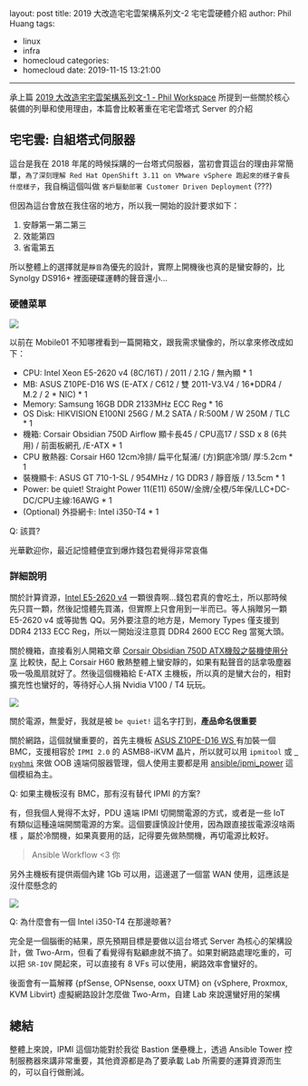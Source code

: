 layout: post
title: 2019 大改造宅宅雲架構系列文-2 宅宅雲硬體介紹
author: Phil Huang
tags:
  - linux
  - infra
  - homecloud
categories:
  - homecloud
date: 2019-11-15 13:21:00
---
承上篇 [2019 大改造宅宅雲架構系列文-1 - Phil Workspace][1] 所提到一些關於核心裝備的列舉和使用理由，本篇會比較著重在宅宅雲塔式 Server 的介紹

<!--more-->

## 宅宅雲: 自組塔式伺服器

這台是我在 2018 年尾的時候採購的一台塔式伺服器，當初會買這台的理由非常簡單，`為了深刻理解 Red Hat OpenShift 3.11 on VMware vSphere 跑起來的樣子會長什麼樣子`，我自稱這個叫做 `客戶驅動部署 Customer Driven Deployment` (???)

但因為這台會放在我住宿的地方，所以我一開始的設計要求如下：

1. 安靜第一第二第三
2. 效能第四
3. 省電第五

所以整體上的選擇就是`靜音`為優先的設計，實際上開機後也真的是蠻安靜的，比 Synolgy DS916+ 裡面硬碟運轉的聲音還小...

### 硬體菜單

![](/images/tower-details.png)

以前在 Mobile01 不知哪裡看到一篇開箱文，跟我需求蠻像的，所以拿來修改成如下：

- CPU: Intel Xeon E5-2620 v4 (8C/16T) / 2011 / 2.1G / 無內顯 * 1
- MB: ASUS Z10PE-D16 WS (E-ATX / C612 / 雙 2011-V3.V4 / 16*DDR4 / M.2 / 2 * NIC) * 1
- Memory: Samsung 16GB DDR 2133MHz ECC Reg * 16
- OS Disk: HIKVISION E100NI 256G / M.2 SATA / R:500M / W 250M / TLC * 1
- 機箱: Corsair Obsidian 750D Airflow 顯卡長45 / CPU高17 / SSD x 8 (6共用) / 前面板網孔 /E-ATX  * 1
- CPU 散熱器: Corsair H60 12cm冷排/ 扁平化幫浦/ (方)銅底冷頭/ 厚:5.2cm * 1
- 裝機顯卡: ASUS GT 710-1-SL / 954MHz / 1G DDR3 / 靜音版 / 13.5cm * 1
- Power: be quiet! Straight Power 11(E11) 650W/金牌/全模/5年保/LLC+DC-DC/CPU主線:16AWG * 1
- (Optional) 外掛網卡: Intel i350-T4 * 1

Q: 該買?

光華歡迎你，最近記憶體便宜到爆炸錢包君覺得非常哀傷


### 詳細說明

關於計算資源，[Intel E5-2620 v4][6] 一顆很貴啊...錢包君真的會吃土，所以那時候先只買一顆，然後記憶體先買滿，但實際上只會用到一半而已。等人捐贈另一顆 E5-2620 v4 或等拋售 QQ。另外要注意的地方是，Memory Types 僅支援到 DDR4 2133 ECC Reg，所以一開始沒注意買 DDR4 2600 ECC Reg 當冤大頭。

關於機箱，直接看別人開箱文章 [Corsair Obsidian 750D ATX機殼之裝機使用分享][2] 比較快，配上 Corsair H60 散熱整體上蠻安靜的，如果有點聲音的話拿吸塵器吸一吸風扇就好了。然後這個機箱給 E-ATX 主機板，所以真的是蠻大台的，相對擴充性也蠻好的，等待好心人捐 Nvidia V100 / T4 玩玩。

![](/images/tower-view.jpg)

關於電源，無愛好，我就是被 `be quiet!` 這名字打到，**產品命名很重要**

關於網路，這個就蠻重要的，首先主機板 [ASUS Z10PE-D16 WS ][3] 有加裝一個 BMC，支援相容於 `IPMI 2.0` 的 ASMB8-iKVM 晶片，所以就可以用 `ipmitool` 或 [` pyghmi`][4] 來做 OOB 遠端伺服器管理，個人使用主要都是用 [ansible/ipmi_power][5] 這個模組為主。

Q: 如果主機板沒有 BMC，那有沒有替代 IPMI 的方案?

有，但我個人覺得不太好，PDU 遠端 IPMI 切開關電源的方式，或者是一些 IoT 有類似這種遠端開關電源的方案。這個要謹慎設計使用，因為跟直接拔電源沒啥兩樣 ，屬於冷關機，如果真要用的話，記得要先做熱關機，再切電源比較好。

> Ansible Workflow <3 你


另外主機板有提供兩個內建 1Gb 可以用，這邊選了一個當 WAN 使用，這應該是沒什麼懸念的

![](/images/tower-nics.jpg)

Q: 為什麼會有一個 Intel i350-T4 在那邊晾著?

完全是一個腦衝的結果，原先預期目標是要做以這台塔式 Server 為核心的架構設計，做 Two-Arm，但看了看覺得有點顧慮就不搞了。如果對網路處理吃重的，可以把 `SR-IOV` 開起來，可以直接有 8 VFs 可以使用，網路效率會蠻好的。

後面會有一篇解釋 {pfSense, OPNsense, ooxx UTM} on {vSphere, Proxmox, KVM Libvirt} 虛擬網路設計怎麼做 Two-Arm，自建 Lab 來說還蠻好用的架構

## 總結

整體上來說，IPMI 這個功能對於我從 Bastion 堡壘機上，透過 Ansible Tower 控制服務器來講非常重要，其他資源都是為了要承載 Lab 所需要的運算資源而生的，可以自行做刪減。


[1]: https://blog.pichuang.com.tw/20191114-homelcloud-high-level-design-1/
[2]: https://www.mobile01.com/topicdetail.php?f=299&t=5074578
[3]: https://www.asus.com/tw/Motherboards/Z10PED16_WS/
[4]: https://pypi.org/project/pyghmi/
[5]: https://docs.ansible.com/ansible/latest/modules/ipmi_power_module.html#ipmi-power-module
[6]: https://ark.intel.com/content/www/us/en/ark/products/92986/intel-xeon-processor-e5-2620-v4-20m-cache-2-10-ghz.html